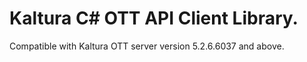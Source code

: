 # Kaltura C# OTT API Client Library.
Compatible with Kaltura OTT server version 5.2.6.6037 and above.
